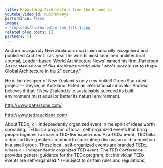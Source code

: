 ```yaml
---
title: Rebuilding Architecture from the Ground Up
youtube_video_id: Mu5xYDkw9ys
performance: false
images:
- "/uploads/andrew-patterson_talk_1.jpg"
related_blog_posts: []
partners: []
---
```


Andrew is arguably New Zealand's most internationally recognised and published Architect. Last year the worlds most searched architectural Journal, London based 'World Architecture News' named his firm, Patterson Associates as one of five Architects world wide "who's work is set to shape Global Architecture in the 21 century."

He is the designer of New Zealand's only new build 6 Green Star rated project -- Geyser, in Auckland. Rated as international innovator Andrew believes if that if New Zealand is to sustainably succeed its built environment must equal or better its natural environment.

http://www.pattersons.com/

http://www.tedxauckland.com/

About TEDx, x = independently organized event
In the spirit of ideas worth spreading, TEDx is a program of local, self-organized events that bring people together to share a TED-like experience. At a TEDx event, TEDTalks video and live speakers combine to spark deep discussion and connection in a small group. These local, self-organized events are branded TEDx, where x = independently organized TED event. The TED Conference provides general guidance for the TEDx program, but individual TEDx events are self-organized.* (*Subject to certain rules and regulations)
